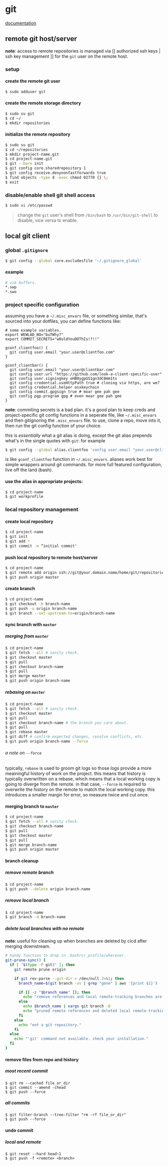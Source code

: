 git
===

[documentation](https://git-scm.com/doc)

## remote git host/server

**note**: access to remote repositories is managed via [[ authorized ssh keys | ssh key management ]] for the `git` user on the remote host.

### setup

#### create the remote git user

```bash
$ sudo adduser git
```

#### create the remote storage directory

```bash
$ sudo su git
$ cd ~/
$ mkdir repositories
```

#### initialize the remote repository

```bash
$ sudo su git
$ cd ~/repositories
$ mkdir project-name.git
$ cd project-name.git
$ git --bare init
$ git config core.sharedrepository 1
$ git config receive.denynonfastforwards true
$ find objects -type d -exec chmod 02770 {} \;
$ exit
```

### disable/enable shell git shell access

```bash
$ sudo vi /etc/passwd
```
>change the `git` user's shell from `/bin/bash` to `/usr/bin/git-shell` to disable, vice versa to enable.

## local git client

### global `.gitignore`

```bash
$ git config --global core.excludesfile '~/.gitignore_global'
```

#### example

```bash
# vim buffers.
*.swp
*.swo
```

### project specific configuration

assuming you have a `~/.misc_envars` file, or something similar, that's sourced into your dotfiles, you can define functions like:

```shell
# some example variables.
export WEWLAD_NO="buTWhy?"
export COMMIT_SECRETS="w0uldYouDOThIs!?!!"

gconf_clientfoo() {
  git config user.email "your.user@clientfoo.com"
}

gconf_clientbar() {
  git config user.email "your.user@clientbar.com"
  git config user.url "https://github.com/look-a-client-specific-user"
  git config user.signingkey oHB0ygpGS1gn3dC0mm1ts
  git config credential.useHttpPath true # cloning via https, are we?
  git config credential.helper osxkeychain
  git config commit.gpgsign true # moar gee pah gee
  git config pgp.program gpg # even moar gee pah gee
}
```

**note**: commiting secrets is a bad plan. it's a good plan to keep creds and project-specific git config functions in a seperate file, like `~/.misc_envars` and then gitignoring the `.misc_envars` file. to use, clone a repo, move into it, then run the git config function of your choice.

this is _essentially_ what a git alias is doing, except the git alias prepends what's in the single quotes with `git`: for example

```bash
$ git config --global alias.clientfoo 'config user.email "your.user@clientfoo.com"'
```

is like `gconf_clientfoo` function in `~/.misc_envars`. aliases work best for simple wrappers around git commands. for more full featured configuration, live off the land (bash).

#### use the alias in appropriate projects:

```bash
$ cd project-name
$ git workprofile
```

### local repository management

#### create local repository

```bash
$ cd project-name
$ git init
$ git add *
$ git commit -m “initial commit"
```

#### push local repository to remote host/server

```bash
$ cd project-name
$ git remote add origin ssh://git@your.domain.name/home/git/repositories/project-name.git
$ git push origin master
```

#### create branch

```bash
$ cd project-name
$ git checkout -b branch-name
$ git push -u origin branch-name
$ git branch --set-upstream-to=origin/branch-name
```

#### sync branch with `master`

##### merging from `master`

```bash
$ cd project-name
$ git fetch --all # sanity check.
$ git checkout master
$ git pull
$ git checkout branch-name
$ git pull
$ git merge master
$ git push origin branch-name
```

##### rebasing on `master`

```bash
$ cd project-name
$ git fetch --all # sanity check.
$ git checkout master
$ git pull
$ git checkout branch-name # the branch you care about.
$ git pull
$ git rebase master
$ git diff # confirm expected changes, resolve conflicts, etc.
$ git push origin branch-name --force
```

###### a note on `--force`

typically, `rebase` is used to groom git logs so those logs provide a more meainingful history of work on the project. this means that history is typically overwritten on a rebase, which means that a local working copy is going to diverge from the remote. in that case, `--force` is required to overwrite the history on the remote to match the local working copy. this introduces a smaller margin for error, so measure twice and cut once.

#### merging branch to `master`

```bash
$ cd project-name
$ git fetch --all # sanity check.
$ git checkout branch-name
$ git pull
$ git checkout master
$ git pull
$ git merge branch-name
$ git push origin master
```

#### branch cleanup

##### remove remote branch

```bash
$ cd project-name
$ git push --delete origin branch-name
```

##### remove local branch

```bash
$ cd project-name
$ git branch -d branch-name
```

##### delete local branches with no remote

**note**: useful for cleaning up when branches are deleted by cicd after merging downstream.

```bash
# handy function to drop in .bashrc/_profile/wherever.
git-prune-sync() {
  if [ "$(type -P git)" ]; then
    git remote prune origin

    if git rev-parse --git-dir > /dev/null 2>&1; then
      branch_name=$(git branch -vv | grep "gone" | aws '{print $1}')

      if [[ -z "$branch_name" ]]; then
        echo "remove references and local remote-tracking branches are in sync."
      else
        echo $branch_name | xargs git branch -D
        echo "pruned remote references and deleted local remote-tracking branches."
      fi
    else
      echo "not a git repository."
    fi
  else
    echo "'git' command not available. check your installation."
  fi
}
```

#### remove files from repo and history

##### most recent commit

```
$ git rm --cached file_or_dir
$ git commit --amend -chead
$ git push --force
```

##### all commits

```
$ git filter-branch --tree-filter "rm -rf file_or_dir"
$ git push --force
```

#### undo commit

##### local and remote

```
$ git reset --hard head~1
$ git push -f <remote> <branch>
```
